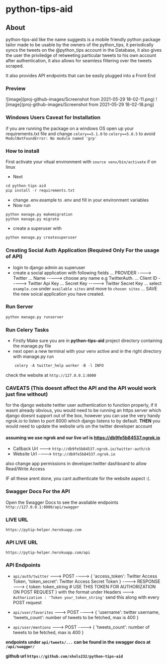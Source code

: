 # python-tips-aid



## About
python-tips-aid like the name suggests is a mobile friendly python package tailor made to be usable by the owners of 
the python_tips, it periodically syncs the tweets on the @python_tips account in the Database, it also gives the user the priviledge of retweeting particular tweets to his own account after authentication,
it also allows for seamless filtering over the tweets scraped.

It also provides API endpoints that can be easily plugged into a Front End

### Preview
![image](proj-github-images/Screenshot from 2021-05-29 18-02-11.png)
![image](proj-github-images/Screenshot from 2021-05-29 18-02-18.png)

### Windows Users Caveat for Installation
if you are running the package on a windows OS open up your requirements.txt file and change `celery==5.1.0` to `celery==5.0.5` to avoid `ModulNotFoundError: No module named 'grp'`


### How to install
First activate your vitual environment with  `source venv/bin/activate` if on linux
- Next   
```python
cd python-tips-aid
pip install -r requirements.txt
```
- change .env.example to .env and fill in your environment variables
- Now run
```python
python manage.py makemigration 
python manage.py migrate
```
- create a superuser with 
```python 
python manage.py createsuperuser
```

### Creating Social Auth Application (Required Only For the usage of API)
- login to django admin as superuser
- create a social application with following fields
... PROVIDER ----> Twitter
...      Name -----> choose any name e.g TwitterAuth.
...      Client ID -----> Twitter Api Key
...      Secret Key -----> Twitter Secret Key
...      select `example.com` under `available sites` and move to `chosen sites`
...      SAVE the new soical application you have created.

### Run Server
```python 
python manage.py runserver
```

### Run Celery Tasks
- Firstly Make sure you are in **python-tips-aid** project directory containing the manage.py file
- next open a new terminal with your venv active and in the right directory with manage.py run
```python 
    celery -A twitter_help worker -B -l INFO
```
check the website at `http://127.0.0.1:8000`

### CAVEATS (This doesnt affect the API and the API would work just fine without)
for the django website twitter user authentication to function properly, if it wasnt already obvious, you would need to be running an https server which django doesnt support out of the box, however you can use the very handy ngrok.io to listen to port 8000 which django listens to by default. **THEN** you would need to update the website urls on the twitter developer account
#### assuming we use ngrok and our live url is https://db9fe5b84537.ngrok.io
- Callback Url ---> `http://db9fe5b84537.ngrok.io/twitter-auth/cb`
- Website Url ----> `http://db9fe5b84537.ngrok.io`

also change app permissions in developer.twitter dashboard to allow Read/Write Access

IF all these arent done, you cant authenticate for the website aspect :(.

### Swagger Docs For the API
Open the Swagger Docs to see the available endpoints
`http://127.0.0.1:8000/api/swagger`

### LIVE URL
`https://pytip-helper.herokuapp.com`   

### API LIVE URL
`https://pytip-helper.herokuapp.com/api`   


### API Endpoints

- `api/auth/twitter` ---> POST ----> {
    'access_token': Twitter Access Token, 
    'token_secret': Twitter Access Secret Token
} ----> RESPONSE ---> {
    token: token_string # USE THIS TOKEN FOR AUTHORIZATION ON POST REQUEST
} with the format under Headers  ---> `Authorization : 'Token your_token_string'` send this along with every POST request

- `api/user/favorites` ---> POST ----> {
    'username': twitter username, 
    'tweets_count': number of tweets to be fetched, max is 400
}

- `api/user/mentions` ---> POST ----> {
    'tweets_count': number of tweets to be fetched, max is 400
}

**endpoints under `api/tweets/...` can be found in the swagger docs at `/api/swagger/`**

**github url `https://github.com/shols232/python-tips-aid`**
